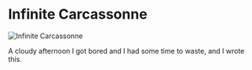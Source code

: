 # Infinite Carcassonne

![Infinite Carcassonne](/images/infinite-fb.jpg)

A cloudy afternoon I got bored and I had some time to waste, and I wrote this.